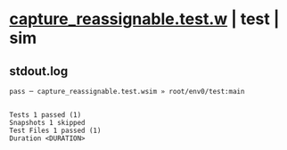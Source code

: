 # [capture_reassignable.test.w](../../../../../examples/tests/valid/capture_reassignable.test.w) | test | sim

## stdout.log
```log
pass ─ capture_reassignable.test.wsim » root/env0/test:main
 
 
Tests 1 passed (1)
Snapshots 1 skipped
Test Files 1 passed (1)
Duration <DURATION>
```


